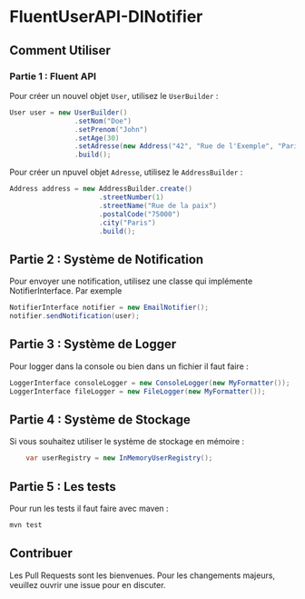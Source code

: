 # FluentUserAPI-DINotifier

## Comment Utiliser

### Partie 1 : Fluent API

Pour créer un nouvel objet `User`, utilisez le `UserBuilder` :

```java
User user = new UserBuilder()
                .setNom("Doe")
                .setPrenom("John")
                .setAge(30)
                .setAdresse(new Address("42", "Rue de l'Exemple", "Paris"))
                .build();
```

Pour créer un npuvel objet `Adresse`, utilisez le `AddressBuilder` :

```java
Address address = new AddressBuilder.create()
                      .streetNumber(1)
                      .streetName("Rue de la paix")
                      .postalCode("75000")
                      .city("Paris")
                      .build();
```

## Partie 2 : Système de Notification

Pour envoyer une notification, utilisez une classe qui implémente NotifierInterface. Par exemple

```java
NotifierInterface notifier = new EmailNotifier();
notifier.sendNotification(user);
```

## Partie 3 : Système de Logger

Pour logger dans la console ou bien dans un fichier il faut faire :

```java
LoggerInterface consoleLogger = new ConsoleLogger(new MyFormatter());
LoggerInterface fileLogger = new FileLogger(new MyFormatter());
```

## Partie 4 : Système de Stockage

Si vous souhaitez utiliser le système de stockage en mémoire :

```java
    var userRegistry = new InMemoryUserRegistry();
```

## Partie 5 : Les tests

Pour run les tests il faut faire avec maven :

```sh
mvn test
```

## Contribuer

Les Pull Requests sont les bienvenues. Pour les changements majeurs, veuillez ouvrir une issue pour en discuter.
